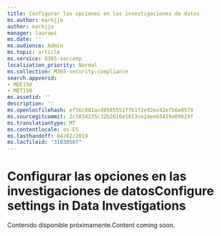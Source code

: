 ```yaml
---
title: Configurar las opciones en las investigaciones de datos
ms.author: markjjo
author: markjjo
manager: laurawi
ms.date: ''
ms.audience: Admin
ms.topic: article
ms.service: O365-seccomp
localization_priority: Normal
ms.collection: M365-security-compliance
search.appverid:
- MOE150
- MET150
ms.assetid: ''
description: ''
ms.openlocfilehash: ef56c881acd05855517f61f2e92ec42efb6e8578
ms.sourcegitcommit: 2c5834235c32b2616e1813ce24eeb3419a09629f
ms.translationtype: MT
ms.contentlocale: es-ES
ms.lasthandoff: 04/02/2019
ms.locfileid: "31030507"
---
```

# <a name="configure-settings-in-data-investigations"></a><span data-ttu-id="36179-102">Configurar las opciones en las investigaciones de datos</span><span class="sxs-lookup"><span data-stu-id="36179-102">Configure settings in Data Investigations</span></span>

<span data-ttu-id="36179-103">Contenido disponible próximamente.</span><span class="sxs-lookup"><span data-stu-id="36179-103">Content coming soon.</span></span>